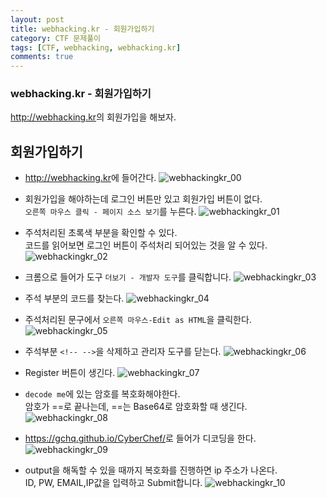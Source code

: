 ```yaml
---
layout: post
title: webhacking.kr - 회원가입하기
category: CTF 문제풀이
tags: [CTF, webhacking, webhacking.kr]
comments: true
---
```

### webhacking.kr - 회원가입하기
<http://webhacking.kr>의 회원가입을 해보자.

## 회원가입하기
- <http://webhacking.kr>에 들어간다.
![webhackingkr_00](https://user-images.githubusercontent.com/41509536/90214198-b97e1380-de32-11ea-807b-08c6b9f9af17.jpg)

- 회원가입을 해야하는데 로그인 버튼만 있고 회원가입 버튼이 없다.  
  `오른쪽 마우스 클릭 - 페이지 소스 보기`를 누른다.
![webhackingkr_01](https://user-images.githubusercontent.com/41509536/90214200-baaf4080-de32-11ea-8635-66bbdb9ed48f.jpg)

- 주석처리된 초록색 부분을 확인할 수 있다.  
  코드를 읽어보면 로그인 버튼이 주석처리 되어있는 것을 알 수 있다.
![webhackingkr_02](https://user-images.githubusercontent.com/41509536/90214203-baaf4080-de32-11ea-900d-94cae8deefbc.png)

- 크롬으로 들어가 도구 `더보기 - 개발자 도구`를 클릭합니다.
![webhackingkr_03](https://user-images.githubusercontent.com/41509536/90214206-bb47d700-de32-11ea-9d43-a056798a232e.jpg)

- 주석 부분의 코드를 찾는다.
![webhackingkr_04](https://user-images.githubusercontent.com/41509536/90214207-bbe06d80-de32-11ea-86ab-e9457b6fe7e6.png)

- 주석처리된 문구에서 `오른쪽 마우스-Edit as HTML`을 클릭한다.
![webhackingkr_05](https://user-images.githubusercontent.com/41509536/90214211-bc790400-de32-11ea-9d26-5cf5c863f723.jpg)

- 주석부분 `<!-- -->`을 삭제하고 관리자 도구를 닫는다.
![webhackingkr_06](https://user-images.githubusercontent.com/41509536/90214213-bd119a80-de32-11ea-8b1b-5e9f1a5daec1.jpg)

- Register 버튼이 생긴다.
![webhackingkr_07](https://user-images.githubusercontent.com/41509536/90214214-bdaa3100-de32-11ea-83dc-3f4c91f8c468.jpg)

- `decode me`에 있는 암호를 복호화해야한다.  
  암호가 ==로 끝나는데, ==는 Base64로 암호화할 때 생긴다.
![webhackingkr_08](https://user-images.githubusercontent.com/41509536/90214216-bdaa3100-de32-11ea-8bc0-67cda29fd86a.png)

- <https://gchq.github.io/CyberChef/>로 들어가 디코딩을 한다.
![webhackingkr_09](https://user-images.githubusercontent.com/41509536/90214220-be42c780-de32-11ea-9524-ccc55c9ad6c6.png)

- output을 해독할 수 있을 때까지 복호화를 진행하면 ip 주소가 나온다.  
  ID, PW, EMAIL,IP값을 입력하고 Submit합니다.
![webhackingkr_10](https://user-images.githubusercontent.com/41509536/90214221-bedb5e00-de32-11ea-8f7d-e373aa5a0d91.jpg)

